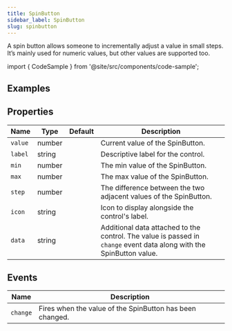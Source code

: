 ```yaml
---
title: SpinButton
sidebar_label: SpinButton
slug: spinbutton
---
```


A spin button allows someone to incrementally adjust a value in small steps. It’s mainly used for numeric values, but other values are supported too.

import { CodeSample } from '@site/src/components/code-sample';

## Examples

<CodeSample src="https://python-spinbutton-example.pgletio.repl.co" height="100px"
    python="https://github.com/pglet/examples/blob/main/python/controls/spinbutton_control.py"
    bash="https://github.com/pglet/examples/blob/main/bash/controls/spinbutton.sh"
    />


## Properties

| Name      | Type    | Default | Description |
| --------- | ------- | ------- | ----------- |
| `value`   | number  |         | Current value of the SpinButton. |
| `label`   | string  |         | Descriptive label for the control. |
| `min`     | number  |         | The min value of the SpinButton. |
| `max`     | number  |         | The max value of the SpinButton. |
| `step`    | number  |         | The difference between the two adjacent values of the SpinButton. |
| `icon`    | string  |         | Icon to display alongside the control's label. |
| `data`    | string  |         | Additional data attached to the control. The value is passed in `change` event data along with the SpinButton value. |

## Events

| Name      | Description |
| --------- | ----------- |
| `change`  | Fires when the value of the SpinButton has been changed. |

